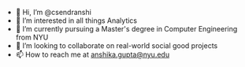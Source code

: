 - 👋 Hi, I’m @csendranshi
- 👀 I’m interested in all things Analytics
- 🌱 I’m currently pursuing a Master's degree in Computer Engineering from NYU
- 💞️ I’m looking to collaborate on real-world social good projects
- 📫 How to reach me at anshika.gupta@nyu.edu

<!---
csendranshi/csendranshi is a ✨ special ✨ repository because its `README.md` (this file) appears on your GitHub profile.
You can click the Preview link to take a look at your changes.
--->
